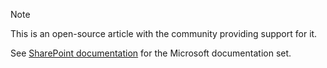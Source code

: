 > [!Note]
> This is an open-source article with the community providing support for it.
>
>See [SharePoint documentation](https://docs.microsoft.com/en-us/sharepoint/) for the Microsoft documentation set.
